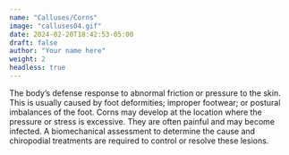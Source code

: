 ```yaml
---
name: "Calluses/Corns"
image: "calluses04.gif"
date: 2024-02-20T18:42:53-05:00
draft: false
author: "Your name here"
weight: 2
headless: true
---
```


The body’s defense response to abnormal friction or pressure to the skin. This is usually caused by foot deformities; improper footwear; or postural imbalances of the foot. Corns may develop at the location where the pressure or stress is excessive. They are often painful and may become infected. A biomechanical assessment to determine the cause and chiropodial treatments are required to control or resolve these lesions.